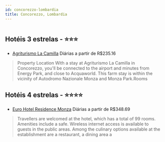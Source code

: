 ```yaml
---
id: concorezzo-lombardia
title: Concorezzo, Lombardia
---
```


<center><img src="https://assets.cosmos-data.com/1/0404d383666a39ee738c568d3e8050ba/269349.jpg" alt="" /></center>


## Hotéis 3 estrelas - ⭐️⭐️⭐️

-    [Agriturismo La Camilla](https://www.hurb.com/hoteis/concorezzo/agriturismo-la-camilla-JNP-JP538532?cmp=18055) Diárias a partir de R$235.16
   > Property Location With a stay at Agriturismo La Camilla in Concorezzo, you&apos;ll be connected to the airport and minutes from Energy Park, and close to Acquaworld.  This farm stay is within the vicinity of Autodromo Nazionale Monza and Monza Park.Rooms 

## Hotéis 4 estrelas - ⭐️⭐️⭐️⭐️

-    [Euro Hotel Residence Monza](https://www.hurb.com/hoteis/concorezzo/euro-hotel-residence-monza-JNP-JP162574?cmp=18055) Diárias a partir de R$348.69
   > Travellers are welcomed at the hotel, which has a total of 99 rooms. Amenities include a safe. Wireless internet access is available to guests in the public areas. Among the culinary options available at the establishment are a restaurant, a dining area a
